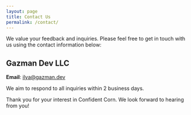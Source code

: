 ```yaml
---
layout: page
title: Contact Us
permalink: /contact/
---
```


We value your feedback and inquiries. Please feel free to get in touch with us using the contact information below:

## Gazman Dev LLC

**Email**: [ilya@gazman.dev](mailto:ilya@gazman.dev)

We aim to respond to all inquiries within 2 business days.

Thank you for your interest in Confident Corn. We look forward to hearing from you!
